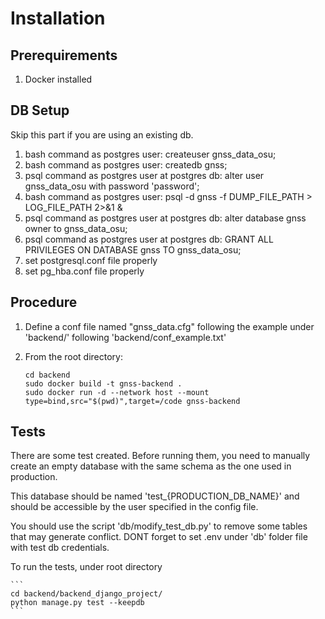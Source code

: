 # Installation

## Prerequirements

1. Docker installed

## DB Setup

Skip this part if you are using an existing db.

1. bash command as postgres user: createuser gnss_data_osu;
2. bash command as postgres user: createdb gnss;
3. psql command as postgres user at postgres db: alter user gnss_data_osu with password 'password';
4. bash command as postgres user: psql -d gnss -f DUMP_FILE_PATH > LOG_FILE_PATH 2>&1 &
5. psql command as postgres user at postgres db: alter database gnss owner to gnss_data_osu;
6. psql command as postgres user at postgres db: GRANT ALL PRIVILEGES ON DATABASE gnss TO gnss_data_osu;
7. set postgresql.conf file properly
8. set pg_hba.conf file properly

## Procedure

1. Define a conf file named "gnss_data.cfg" following the example under 'backend/' following 'backend/conf_example.txt'
2. From the root directory:

   ```
   cd backend
   sudo docker build -t gnss-backend .
   sudo docker run -d --network host --mount type=bind,src="$(pwd)",target=/code gnss-backend
   ```

## Tests

There are some test created. Before running them, you need to manually create an empty database with the same schema as the one used in production.

This database should be named 'test\_{PRODUCTION_DB_NAME}' and should be accessible by the user specified in the config file.

You should use the script 'db/modify_test_db.py' to remove some tables that may generate conflict. DONT forget to
set .env under 'db' folder file with test db credentials.

To run the tests, under root directory

    ```
    cd backend/backend_django_project/
    python manage.py test --keepdb
    ```
